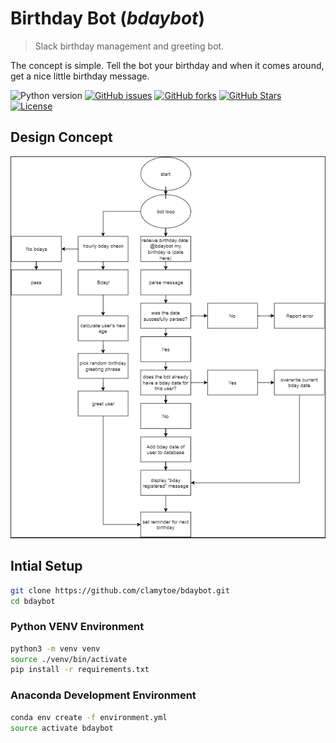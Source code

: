 # Birthday Bot (*bdaybot*)
> Slack birthday management and greeting bot.

The concept is simple. Tell the bot your birthday and when it comes around, get a nice little birthday message.

![Python version][python-version]
[![GitHub issues][issues-image]][issues-url]
[![GitHub forks][fork-image]][fork-url]
[![GitHub Stars][stars-image]][stars-url]
[![License][license-image]][license-url]

## Design Concept
![flowchart](img/flowchart.png)

## Intial Setup
```bash
git clone https://github.com/clamytoe/bdaybot.git
cd bdaybot
```

### Python VENV Environment

```bash
python3 -m venv venv
source ./venv/bin/activate
pip install -r requirements.txt
```

### Anaconda Development Environment

```bash
conda env create -f environment.yml
source activate bdaybot
```

[python-version]:https://img.shields.io/badge/python-3.6%2B-brightgreen.svg
[issues-image]:https://img.shields.io/github/issues/clamytoe/bdaybot.svg
[issues-url]:https://github.com/clamytoe/bdaybot/issues
[fork-image]:https://img.shields.io/github/forks/clamytoe/bdaybot.svg
[fork-url]:https://github.com/clamytoe/bdaybot/network
[stars-image]:https://img.shields.io/github/stars/clamytoe/bdaybot.svg
[stars-url]:https://github.com/clamytoe/bdaybot/stargazers
[license-image]:https://img.shields.io/github/license/clamytoe/bdaybot.svg
[license-url]:https://github.com/clamytoe/bdaybot/blob/master/LICENSE
